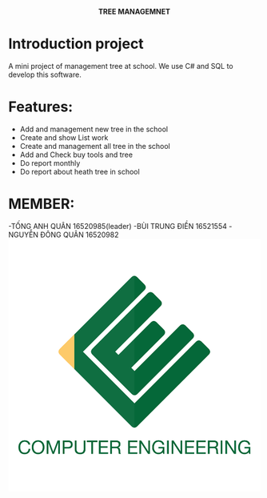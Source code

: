 <p align="center">
  <b>TREE MANAGEMNET</b><br>
 
# Introduction project
A mini project of management tree at school. We use C# and SQL to develop this software.

# Features:
 - Add and management new tree in the school
 - Create and show List work 
 - Create and management all tree in the school
 - Add and Check buy tools and tree
 - Do report monthly
 - Do report about heath tree in school

# MEMBER:
-TỐNG ANH QUÂN         16520985(leader)
-BÙI TRUNG ĐIỀN        16521554
-NGUYỄN ĐÔNG QUÂN      16520982
![](12670836_259419054393807_70246416484125136_n.png)
